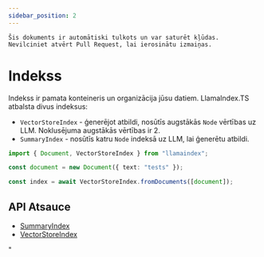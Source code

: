 ```yaml
---
sidebar_position: 2
---
```


`Šis dokuments ir automātiski tulkots un var saturēt kļūdas. Nevilciniet atvērt Pull Request, lai ierosinātu izmaiņas.`

# Indekss

Indekss ir pamata konteineris un organizācija jūsu datiem. LlamaIndex.TS atbalsta divus indeksus:

- `VectorStoreIndex` - ģenerējot atbildi, nosūtīs augstākās `Node` vērtības uz LLM. Noklusējuma augstākās vērtības ir 2.
- `SummaryIndex` - nosūtīs katru `Node` indeksā uz LLM, lai ģenerētu atbildi.

```typescript
import { Document, VectorStoreIndex } from "llamaindex";

const document = new Document({ text: "tests" });

const index = await VectorStoreIndex.fromDocuments([document]);
```

## API Atsauce

- [SummaryIndex](../../api/classes/SummaryIndex.md)
- [VectorStoreIndex](../../api/classes/VectorStoreIndex.md)

"
